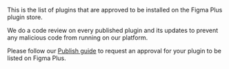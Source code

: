 This is the list of plugins that are approved to be installed on the Figma Plus plugin store.

We do a code review on every published plugin and its updates to prevent any malicious code from running on our platform.

Please follow our [Publish guide](https://docs.figmaplus.com/#/developerGuide/publish) to request an approval for your plugin to be listed on Figma Plus.
